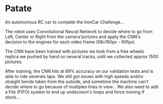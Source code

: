 # Patate
An autonomous RC car to compete the IronCar Challenge...

The robot  uses Convolutional Neural Network to decide where to go from Left, Center or Right from the camera'pictures and apply the CNN's decision to the engines for each video frame (58x160px - 60fps)

The CNN have been trained with pictures we took from a free wheels replica we pushed by hand on several tracks, until we collected approx 1500 pictures.

After training, the CNN hits at 89% accuracy on our validation tests and is able to ride severals laps.
We still got issues with high speeds and/or straight bends taken from the outside, and sometime the machine can't decide where to go because of multiples lines in view... We also need to add a File (FIFO) system to end up undecision's loops and force moving if stuck...
